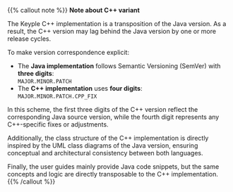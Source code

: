 {{% callout note %}}
**Note about C++ variant**

The Keyple C++ implementation is a transposition of the Java version. As a result, the C++ version may lag
behind the Java version by one or more release cycles.

To make version correspondence explicit:

- The **Java implementation** follows Semantic Versioning (SemVer) with **three digits**:<br>
  `MAJOR.MINOR.PATCH`
- The **C++ implementation** uses **four digits**:<br>
  `MAJOR.MINOR.PATCH.CPP_FIX`

In this scheme, the first three digits of the C++ version reflect the corresponding Java source version, while
the fourth digit represents any C++-specific fixes or adjustments.

Additionally, the class structure of the C++ implementation is directly inspired by the UML class diagrams of
the Java version, ensuring conceptual and architectural consistency between both languages.

Finally, the user guides mainly provide Java code snippets, but the same concepts and logic are directly transposable to
the C++ implementation.
{{% /callout %}}